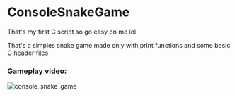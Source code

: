 # ConsoleSnakeGame

That's my first C script so go easy on me lol

That's a simples snake game made only with print functions and some basic C header files

### Gameplay video:
![console_snake_game](https://youtu.be/9tYpEC0oX_Q)
